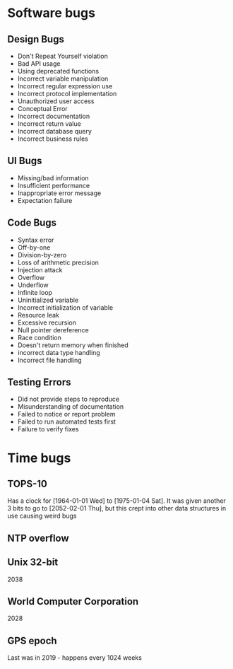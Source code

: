 # Software bugs


## Design Bugs

- Don't Repeat Yourself violation
- Bad API usage
- Using deprecated functions
- Incorrect variable manipulation
- Incorrect regular expression use
- Incorrect protocol implementation
- Unauthorized user access
- Conceptual Error
- Incorrect documentation
- Incorrect return value
- Incorrect database query
- Incorrect business rules


## UI Bugs

- Missing/bad information
- Insufficient performance
- Inappropriate error message
- Expectation failure


## Code Bugs

- Syntax error
- Off-by-one
- Division-by-zero
- Loss of arithmetic precision
- Injection attack
- Overflow
- Underflow
- Infinite loop
- Uninitialized variable
- Incorrect initialization of variable
- Resource leak
- Excessive recursion
- Null pointer dereference
- Race condition
- Doesn't return memory when finished
- incorrect data type handling
- Incorrect file handling


## Testing Errors

- Did not provide steps to reproduce
- Misunderstanding of documentation
- Failed to notice or report problem
- Failed to run automated tests first
- Failure to verify fixes


# Time bugs


## TOPS-10

Has a clock for <span class="timestamp-wrapper"><span class="timestamp">[1964-01-01 Wed] </span></span> to <span class="timestamp-wrapper"><span class="timestamp">[1975-01-04 Sat]</span></span>. It was given another 3 bits to go to <span class="timestamp-wrapper"><span class="timestamp">[2052-02-01 Thu]</span></span>, but this crept into other data structures in use causing weird bugs


## NTP overflow


## Unix 32-bit

2038


## World Computer Corporation

2028


## GPS epoch

Last was in 2019 - happens every 1024 weeks